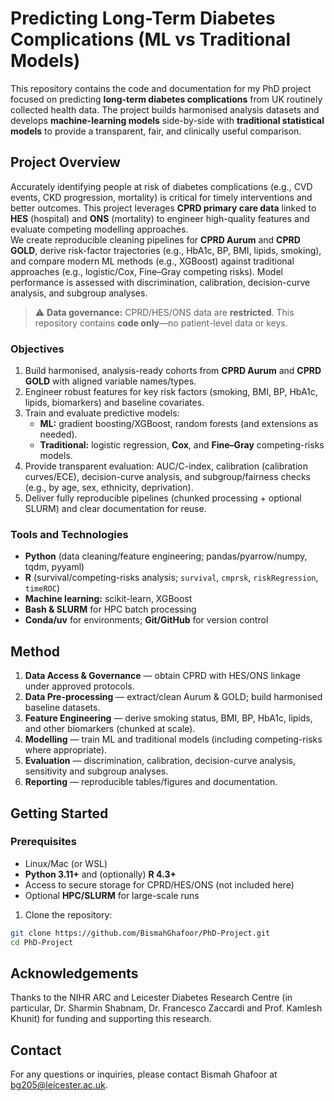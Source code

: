# Predicting Long-Term Diabetes Complications (ML vs Traditional Models)

This repository contains the code and documentation for my PhD project focused on predicting **long-term diabetes complications** from UK routinely collected health data. The project builds harmonised analysis datasets and develops **machine-learning models** side-by-side with **traditional statistical models** to provide a transparent, fair, and clinically useful comparison.

## Project Overview

Accurately identifying people at risk of diabetes complications (e.g., CVD events, CKD progression, mortality) is critical for timely interventions and better outcomes. This project leverages **CPRD primary care data** linked to **HES** (hospital) and **ONS** (mortality) to engineer high-quality features and evaluate competing modelling approaches.  
We create reproducible cleaning pipelines for **CPRD Aurum** and **CPRD GOLD**, derive risk-factor trajectories (e.g., HbA1c, BP, BMI, lipids, smoking), and compare modern ML methods (e.g., XGBoost) against traditional approaches (e.g., logistic/Cox, Fine–Gray competing risks). Model performance is assessed with discrimination, calibration, decision-curve analysis, and subgroup analyses.

> ⚠️ **Data governance:** CPRD/HES/ONS data are **restricted**. This repository contains **code only**—no patient-level data or keys.

### Objectives
1. Build harmonised, analysis-ready cohorts from **CPRD Aurum** and **CPRD GOLD** with aligned variable names/types.  
2. Engineer robust features for key risk factors (smoking, BMI, BP, HbA1c, lipids, biomarkers) and baseline covariates.  
3. Train and evaluate predictive models:
   - **ML:** gradient boosting/XGBoost, random forests (and extensions as needed).
   - **Traditional:** logistic regression, **Cox**, and **Fine–Gray** competing-risks models.
4. Provide transparent evaluation: AUC/C-index, calibration (calibration curves/ECE), decision-curve analysis, and subgroup/fairness checks (e.g., by age, sex, ethnicity, deprivation).
5. Deliver fully reproducible pipelines (chunked processing + optional SLURM) and clear documentation for reuse.

### Tools and Technologies
- **Python** (data cleaning/feature engineering; pandas/pyarrow/numpy, tqdm, pyyaml)
- **R** (survival/competing-risks analysis; `survival`, `cmprsk`, `riskRegression`, `timeROC`)
- **Machine learning:** scikit-learn, XGBoost
- **Bash & SLURM** for HPC batch processing
- **Conda/uv** for environments; **Git/GitHub** for version control

## Method
1. **Data Access & Governance** — obtain CPRD with HES/ONS linkage under approved protocols.  
2. **Data Pre-processing** — extract/clean Aurum & GOLD; build harmonised baseline datasets.  
3. **Feature Engineering** — derive smoking status, BMI, BP, HbA1c, lipids, and other biomarkers (chunked at scale).  
4. **Modelling** — train ML and traditional models (including competing-risks where appropriate).  
5. **Evaluation** — discrimination, calibration, decision-curve analysis, sensitivity and subgroup analyses.  
6. **Reporting** — reproducible tables/figures and documentation.

## Getting Started

### Prerequisites
- Linux/Mac (or WSL)  
- **Python 3.11+** and (optionally) **R 4.3+**  
- Access to secure storage for CPRD/HES/ONS (not included here)  
- Optional **HPC/SLURM** for large-scale runs

1. Clone the repository:
```bash
git clone https://github.com/BismahGhafoor/PhD-Project.git
cd PhD-Project
```

## Acknowledgements
Thanks to the NIHR ARC and Leicester Diabetes Research Centre (in particular, Dr. Sharmin Shabnam, Dr. Francesco Zaccardi and Prof. Kamlesh Khunit) for funding and supporting this research.

## Contact
For any questions or inquiries, please contact Bismah Ghafoor at bg205@leicester.ac.uk.

